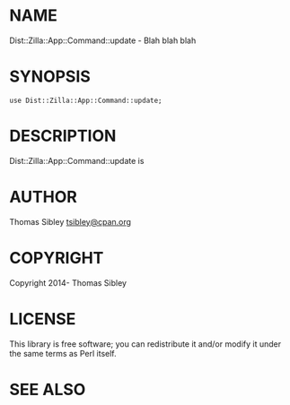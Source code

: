 # NAME

Dist::Zilla::App::Command::update - Blah blah blah

# SYNOPSIS

    use Dist::Zilla::App::Command::update;

# DESCRIPTION

Dist::Zilla::App::Command::update is

# AUTHOR

Thomas Sibley <tsibley@cpan.org>

# COPYRIGHT

Copyright 2014- Thomas Sibley

# LICENSE

This library is free software; you can redistribute it and/or modify
it under the same terms as Perl itself.

# SEE ALSO
